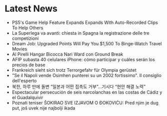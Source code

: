 # Latest News
-  PS5's Game Help Feature Expands Expands With Auto-Recorded Clips To Help Others
-  La Superlega va avanti: chiesta in Spagna la registrazione delle tre competizioni
-  Dream Job: Upgraded Points Will Pay You $1,500 To Binge-Watch Travel Movies
-  Al Pirelli Hangar Bicocca Nari Ward con Ground Break
-  AFIP subasta 40 celulares iPhone: cómo participar y cuáles serán los precios de base
-  Frankreich sieht sich trotz Terrorgefahr für Olympia gerüstet
-  "Se il Napoli vende Osimhen punterei su un 2002 fortissimo". Il consiglio dell'esperto
-  북한, 하루 만에 돌변 “일본과 어떤 접촉도 거부”…기시다 “현안 해결 노력”
-  Espectacular persecución de seis narcolanchas en las costas de Cádiz y el Guadalquivir
-  Poznati teniser ŠOKIRAO SVE IZJAVOM O ĐOKOVIĆU: Pred njim je dug put, još uvek nije najbolji ikada
